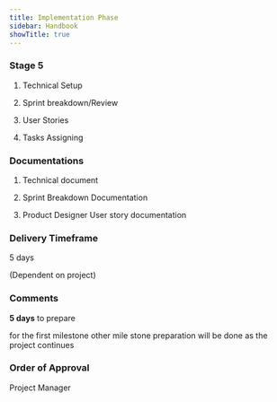 ```yaml
---
title: Implementation Phase
sidebar: Handbook
showTitle: true
---
```




### Stage 5

1. Technical Setup

2. Sprint breakdown/Review

3. User Stories

4. Tasks Assigning

### Documentations 
1. Technical document

2. Sprint Breakdown Documentation

3. Product Designer User story documentation

### Delivery Timeframe
5 days

(Dependent on project)

### Comments
**5 days** to prepare

for the first milestone other mile stone preparation will be done as the project continues

### Order of Approval
Project Manager
